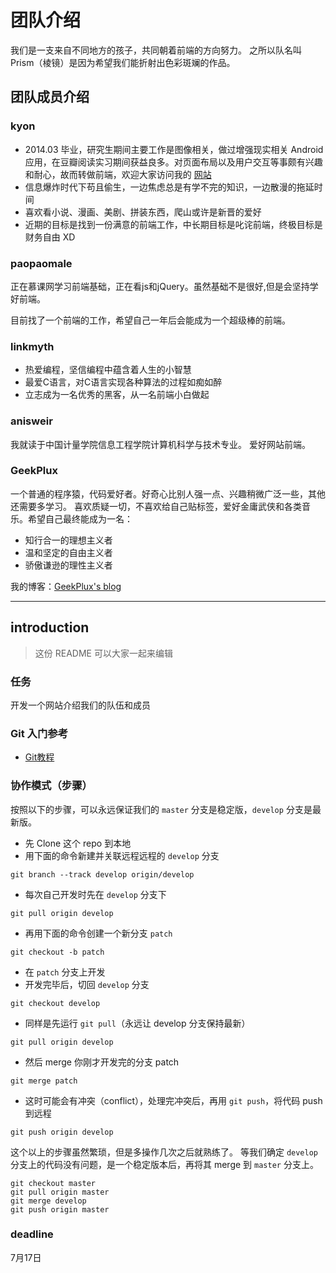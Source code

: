 # 团队介绍

我们是一支来自不同地方的孩子，共同朝着前端的方向努力。
之所以队名叫 Prism（棱镜）是因为希望我们能折射出色彩斑斓的作品。

## 团队成员介绍

### kyon

- 2014.03 毕业，研究生期间主要工作是图像相关，做过增强现实相关 Android 应用，在豆瓣阅读实习期间获益良多。对页面布局以及用户交互等事颇有兴趣和耐心，故而转做前端，欢迎大家访问我的 [网站](http://kyons.me)
- 信息爆炸时代下苟且偷生，一边焦虑总是有学不完的知识，一边散漫的拖延时间
- 喜欢看小说、漫画、美剧、拼装东西，爬山或许是新晋的爱好
- 近期的目标是找到一份满意的前端工作，中长期目标是叱诧前端，终极目标是财务自由 XD


### paopaomale

正在慕课网学习前端基础，正在看js和jQuery。虽然基础不是很好,但是会坚持学好前端。

目前找了一个前端的工作，希望自己一年后会能成为一个超级棒的前端。

### linkmyth

-  热爱编程，坚信编程中蕴含着人生的小智慧
-  最爱C语言，对C语言实现各种算法的过程如痴如醉
-  立志成为一名优秀的黑客，从一名前端小白做起

### anisweir

我就读于中国计量学院信息工程学院计算机科学与技术专业。
爱好网站前端。


### GeekPlux

一个普通的程序猿，代码爱好者。好奇心比别人强一点、兴趣稍微广泛一些，其他还需要多学习。
喜欢质疑一切，不喜欢给自己贴标签，爱好金庸武侠和各类音乐。希望自己最终能成为一名：

- 知行合一的理想主义者
- 温和坚定的自由主义者
- 骄傲谦逊的理性主义者

我的博客：[GeekPlux's blog](http://www.geekplux.com/)

----------

## introduction

> 这份 README 可以大家一起来编辑

### 任务

开发一个网站介绍我们的队伍和成员


### Git 入门参考

- [Git教程](http://www.liaoxuefeng.com/wiki/0013739516305929606dd18361248578c67b8067c8c017b000)

### 协作模式（步骤）

按照以下的步骤，可以永远保证我们的 `master` 分支是稳定版，`develop` 分支是最新版。

- 先 Clone 这个 repo 到本地
- 用下面的命令新建并关联远程远程的 `develop` 分支

```shell
git branch --track develop origin/develop
```

- 每次自己开发时先在 `develop` 分支下

```shell
git pull origin develop
```

- 再用下面的命令创建一个新分支 `patch`

```shell
git checkout -b patch
```

- 在 `patch` 分支上开发
- 开发完毕后，切回 `develop` 分支

```shell
git checkout develop
```

- 同样是先运行 `git pull`（永远让 develop 分支保持最新）

```shell
git pull origin develop
```

- 然后 merge 你刚才开发完的分支 patch

```shell
git merge patch
```

- 这时可能会有冲突（conflict），处理完冲突后，再用 `git push`，将代码 push 到远程

```shell
git push origin develop
```

这个以上的步骤虽然繁琐，但是多操作几次之后就熟练了。
等我们确定 `develop` 分支上的代码没有问题，是一个稳定版本后，再将其 merge 到 `master` 分支上。

```shell
git checkout master
git pull origin master
git merge develop
git push origin master
```


### deadline

7月17日
